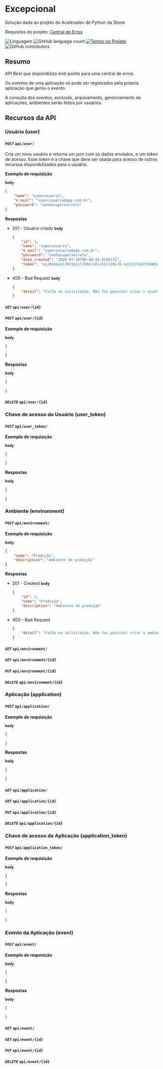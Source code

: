 # Excepcional

Solução dada ao projeto do Aceleradev de Python da Stone

Requisitos do projeto: [Central de Erros](central-erros.md)

![Linguagem](https://img.shields.io/github/languages/top/melissatvs/excepcional) ![GitHub language count](https://img.shields.io/github/languages/count/melissatvs/excepcional) [![Tempo no Projeto](https://wakatime.com/badge/github/melissatvs/excepcional.svg)](https://wakatime.com/badge/github/melissatvs/excepcional) ![GitHub contributors](https://img.shields.io/github/contributors/melissatvs/excepcional)

## Resumo

API Rest que disponibiliza end-points para uma central de erros.

Os *eventos* de uma aplicação só pode ser registrados pela própria aplicação que gerou o *evento*.

A consulta dos *eventos*, exclusão, arquivamento, gerenciamento de aplicações, ambientes serão feitos por usuários.

## Recursos da API

### Usuário (user)

#### *`POST`* `api/user/`

Cria um novo usuário e retorna um json com os dados enviados, e um *token* de acesso. Esse *token* é a chave que deve ser usada para acesso de outros recursos disponibilizados para o usuário.

**Exemplo de requisição**

**`body`**
```json
{
    "name": "superusuario",
    "e_mail": "superusuario@app.com.br",
    "password": "senhasupersecreta"
}
```

**Respostas**

- 201 - Usuário criado
    **`body`**
    ```json
    {
        "id": 1,
        "name": "superusuario",
        "e_mail": "superusuario@app.com.br",
        "password": "senhasupersecreta",
        "date_created": "2020-07-20T00:48:16.815017Z",
        "token": "eyJ0eXAiOiJKV1QiLCJhbGciOiJIUzI1NiJ9.eyJ1c2VyX25hbWUiOiJzdXBlcnVzdWFyaW8iLCJ1c2VyX3Bhc3N3b3JkIjoic2VuaGFzdXBlcnNlY3JldGEifQ.QpVsTKjk4jUq8k7PLRVw8HxAH7UN6r38METxXyjxxC8"
    }
    ```

- 400 - Bad Request
    **`body`**
    ```json
    {
        "detail": "Falha na solicitação. Não foi possível criar o usuário"
    }
    ```


#### *`GET`* `api/user/{id}`




#### *`POST`* `api/user/{id}`

**Exemplo de requisição**

**`body`**
```json
{

}
```

**Respostas**

**`body`**
```json
{
    
}
```

#### *`DELETE`* `api/user/{id}`



### Chave de acesso do Usuário (user_token)

#### *`POST`* `api/user_token/`

**Exemplo de requisição**

**`body`**
```json
{

}
```

**Respostas**

**`body`**
```json
{
    
}
```


### Ambiente (environment)

#### *`POST`* `api/environment/`

**Exemplo de requisição**

**`body`**
```json
{
    "name": "Produção",
    "description": "Ambiente de produção"
}
```

**Respostas**

- 201 - Created
    **`body`**
    ```json
    {
        "id": 4,
        "name": "Produção",
        "description": "Ambiente de produção"
    }
    ```

- 400 - Bad Request
    ```json
    {
        "detail": "Falha na solicitação. Não foi possível criar o ambiente"
    }
    ```

#### *`GET`* `api/environment/`


#### *`GET`* `api/environment/{id}`


#### *`PUT`* `api/environment/{id}`


#### *`DELETE`* `api/environment/{id}`



### Aplicação (application)

#### *`POST`* `api/application/`

**Exemplo de requisição**

**`body`**
```json
{

}
```

**Respostas**

**`body`**
```json
{
    
}
```

#### *`GET`* `api/application/`


#### *`GET`* `api/application/{id}`


#### *`PUT`* `api/application/{id}`


#### *`DELETE`* `api/application/{id}`

### Chave de acesso da Aplicação (application_token)

#### *`POST`* `api/application_token/`

**Exemplo de requisição**

**`body`**
```json
{

}
```

**Respostas**

**`body`**
```json
{
    
}
```


### Evento da Aplicação (event)

#### *`POST`* `api/event/`

**Exemplo de requisição**

**`body`**
```json
{

}
```

**Respostas**

**`body`**
```json
{
    
}
```

#### *`GET`* `api/event/`


#### *`GET`* `api/event/{id}`


#### *`PUT`* `api/event/{id}`


#### *`DELETE`* `api/event/{id}`

